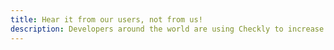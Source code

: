 ```yaml
---
title: Hear it from our users, not from us!
description: Developers around the world are using Checkly to increase their reliability with less effort! Read their stories here
---
```

